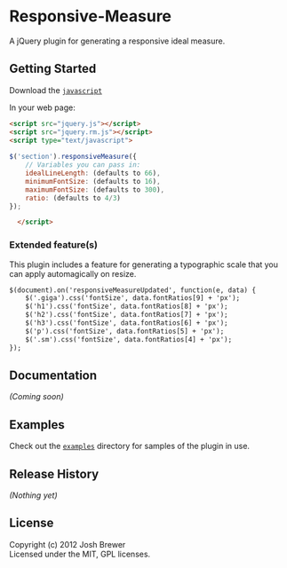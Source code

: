 Responsive-Measure
==================

A jQuery plugin for generating a responsive ideal measure.

## Getting Started
Download the [`javascript`](https://raw.github.com/jbrewer/Responsive-Measure/master/jquery.rm.js)

In your web page:

```html
<script src="jquery.js"></script>
<script src="jquery.rm.js"></script>
<script type="text/javascript">
	
$('section').responsiveMeasure({
	// Variables you can pass in:
	idealLineLength: (defaults to 66),
	minimumFontSize: (defaults to 16),
	maximumFontSize: (defaults to 300),
	ratio: (defaults to 4/3)
});

  </script>
```

### Extended feature(s)

This plugin includes a feature for generating a typographic scale that you can apply automagically on resize. 

```html
$(document).on('responsiveMeasureUpdated', function(e, data) {
	$('.giga').css('fontSize', data.fontRatios[9] + 'px');
	$('h1').css('fontSize', data.fontRatios[8] + 'px');
	$('h2').css('fontSize', data.fontRatios[7] + 'px');
	$('h3').css('fontSize', data.fontRatios[6] + 'px');
	$('p').css('fontSize', data.fontRatios[5] + 'px');
	$('.sm').css('fontSize', data.fontRatios[4] + 'px');
});
```

## Documentation
_(Coming soon)_

## Examples

Check out the [`examples`](http://jbrewer.github.com/Responsive-Measure/examples) directory for samples of the plugin in use.

## Release History
_(Nothing yet)_

## License
Copyright (c) 2012 Josh Brewer  
Licensed under the MIT, GPL licenses.
